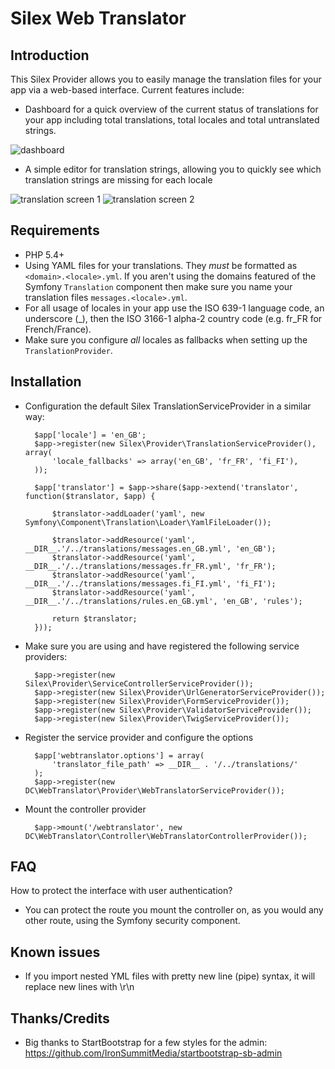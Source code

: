 # Silex Web Translator

## Introduction

This Silex Provider allows you to easily manage the translation files for your app via a web-based interface. Current features include:

* Dashboard for a quick overview of the current status of translations for your app including total translations, total locales and total untranslated strings.

![dashboard](https://github.com/deanc/silex-web-translator/raw/master/screenshots/dashboard.png)

* A simple editor for translation strings, allowing you to quickly see which translation strings are missing for each locale

![translation screen 1](https://github.com/deanc/silex-web-translator/raw/master/screenshots/translations_primary.png)
![translation screen 2](https://github.com/deanc/silex-web-translator/raw/master/screenshots/translations_secondary.png)

## Requirements

* PHP 5.4+
* Using YAML files for your translations. They *must* be formatted as `<domain>.<locale>.yml`. If you aren't using the domains featured of the Symfony `Translation` component then make sure you name your translation files `messages.<locale>.yml`.
* For all usage of locales in your app use the ISO 639-1 language code, an underscore (_), then the ISO 3166-1 alpha-2 country code (e.g. fr_FR for French/France).
* Make sure you configure *all* locales as fallbacks when setting up the `TranslationProvider`.

## Installation

* Configuration the default Silex TranslationServiceProvider in a similar way:

        $app['locale'] = 'en_GB';
        $app->register(new Silex\Provider\TranslationServiceProvider(), array(
            'locale_fallbacks' => array('en_GB', 'fr_FR', 'fi_FI'),
        ));
        
        $app['translator'] = $app->share($app->extend('translator', function($translator, $app) {
        
            $translator->addLoader('yaml', new Symfony\Component\Translation\Loader\YamlFileLoader());
        
            $translator->addResource('yaml', __DIR__.'/../translations/messages.en_GB.yml', 'en_GB');
            $translator->addResource('yaml', __DIR__.'/../translations/messages.fr_FR.yml', 'fr_FR');
            $translator->addResource('yaml', __DIR__.'/../translations/messages.fi_FI.yml', 'fi_FI');
            $translator->addResource('yaml', __DIR__.'/../translations/rules.en_GB.yml', 'en_GB', 'rules');
        
            return $translator;
        }));

* Make sure you are using and have registered the following service providers:

        $app->register(new Silex\Provider\ServiceControllerServiceProvider());
        $app->register(new Silex\Provider\UrlGeneratorServiceProvider());
        $app->register(new Silex\Provider\FormServiceProvider());
        $app->register(new Silex\Provider\ValidatorServiceProvider());
        $app->register(new Silex\Provider\TwigServiceProvider());
        
* Register the service provider and configure the options

        $app['webtranslator.options'] = array(
            'translator_file_path' => __DIR__ . '/../translations/'
        );
        $app->register(new DC\WebTranslator\Provider\WebTranslatorServiceProvider());
        
* Mount the controller provider

        $app->mount('/webtranslator', new DC\WebTranslator\Controller\WebTranslatorControllerProvider());

## FAQ

How to protect the interface with user authentication?

* You can protect the route you mount the controller on, as you would any other route, using the Symfony security component.

## Known issues

* If you import nested YML files with pretty new line (pipe) syntax, it will replace new lines with \r\n

## Thanks/Credits

* Big thanks to StartBootstrap for a few styles for the admin: https://github.com/IronSummitMedia/startbootstrap-sb-admin